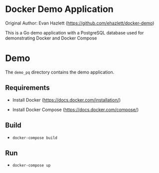 # Docker Demo Application
Original Author:  Evan Hazlett (https://github.com/ehazlett/docker-demo)

This is a Go demo application with a PostgreSQL database used for demonstrating Docker and Docker Compose

# Demo
The `demo_pq` directory contains the demo application.

## Requirements

- Install Docker (https://docs.docker.com/installation/)

- Install Docker Compose (https://docs.docker.com/compose/)

## Build

- `docker-compose build`

## Run

- `docker-compose up`
